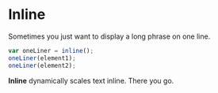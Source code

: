 # Inline

Sometimes you just want to display a long phrase on one line.

```javascript
var oneLiner = inline();
oneLiner(element1);
oneLiner(element2);
```

**Inline** dynamically scales text inline. There you go.